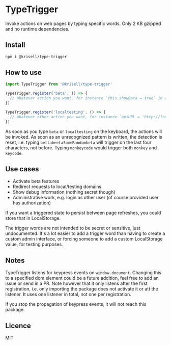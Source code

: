 # TypeTrigger
Invoke actions on web pages by typing specific words. Only 2 KB gzipped and no runtime dependencies.

## Install
```bash
npm i @krisell/type-trigger
```

## How to use
```js
import TypeTrigger from '@krisell/type-trigger'

TypeTrigger.register('beta', () => {
  // Whatever action you want, for instance `this.showBeta = true` in a Vue app
})

TypeTrigger.register('localtesting', () => {
  // Whatever other action you want, for instance `apiURL = 'http://localhost:5000'`
})
```

As soon as you type `beta` or `localtesting` on the keyboard, the actions will be invoked.
As soon as an unrecognized pattern is written, the detection is reset, i.e. typing `bettabeetaSomeRandombeta` will trigger on the last four characters, not before. Typing `monkeycode` would trigger both `monkey` and `keycode`.

## Use cases
 * Activate beta features
 * Redirect requests to local/testing domains
 * Show debug information (nothing secret though)
 * Administrative work, e.g. login as other user (of course provided user has authorization)

If you want a triggered state to persist between page refreshes, you could store that in LocalStorage.

The trigger words are not intended to be secret or sensitive, just undocumented. It's a lot easier to add a trigger word than having to create a custom admin interface, or forcing someone to add a custom LocalStorage value, for testing purposes.

## Notes
TypeTrigger listens for keypress events on `window.document`. Changing this to a specified dom element could be a future addition, feel free to add an issue or send in a PR. Note however that it only listens after the first registration, i.e. only importing the package does not activate it or att the listener. It uses one listener in total, not one per registration.

If you stop the propagation of keypress events, it will not reach this package.

## Licence
MIT
